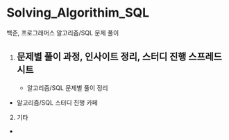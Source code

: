 # Solving_Algorithim_SQL
백준, 프로그래머스 알고리즘/SQL 문제 풀이

1. 문제별 풀이 과정, 인사이트 정리, 스터디 진행 스프레드 시트
   -
   - 알고리즘/SQL 문제별 풀이 정리
  - 알고리즘/SQL 스터디 진행 카페
    
2. 기타
-
